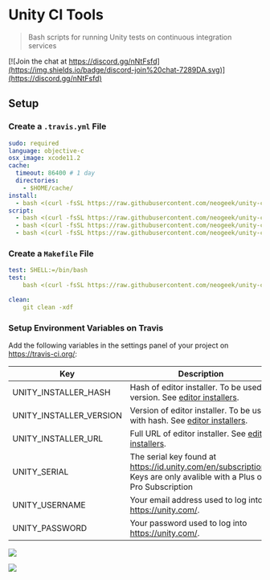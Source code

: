 # Unity CI Tools

> Bash scripts for running Unity tests on continuous integration services

[![Join the chat at https://discord.gg/nNtFsfd](https://img.shields.io/badge/discord-join%20chat-7289DA.svg)](https://discord.gg/nNtFsfd)

## Setup

### Create a `.travis.yml` File

```yaml
sudo: required
language: objective-c
osx_image: xcode11.2
cache:
  timeout: 86400 # 1 day
  directories:
    - $HOME/cache/
install:
  - bash <(curl -fsSL https://raw.githubusercontent.com/neogeek/unity-ci-tools/master/bin/install.sh)
script:
  - bash <(curl -fsSL https://raw.githubusercontent.com/neogeek/unity-ci-tools/master/bin/auth.sh)
  - bash <(curl -fsSL https://raw.githubusercontent.com/neogeek/unity-ci-tools/master/bin/test.sh)
  - bash <(curl -fsSL https://raw.githubusercontent.com/neogeek/unity-ci-tools/master/bin/deauth.sh)
```

### Create a `Makefile` File

```yaml
test: SHELL:=/bin/bash
test:
	bash <(curl -fsSL https://raw.githubusercontent.com/neogeek/unity-ci-tools/master/bin/test.sh)

clean:
	git clean -xdf
```

### Setup Environment Variables on Travis

Add the following variables in the settings panel of your project on <https://travis-ci.org/>:

| Key                     | Description                                                                                                                                               | Required |
| ----------------------- | --------------------------------------------------------------------------------------------------------------------------------------------------------- | -------- |
| UNITY_INSTALLER_HASH    | Hash of editor installer. To be used to version. See [editor installers](https://github.com/neogeek/get-unity/blob/master/data/editor-installers.json).   | No       |
| UNITY_INSTALLER_VERSION | Version of editor installer. To be used with hash. See [editor installers](https://github.com/neogeek/get-unity/blob/master/data/editor-installers.json). | No       |
| UNITY_INSTALLER_URL     | Full URL of editor installer. See [editor installers](https://github.com/neogeek/get-unity/blob/master/data/editor-installers.json).                      | No       |
| UNITY_SERIAL            | The serial key found at <https://id.unity.com/en/subscriptions>. Keys are only avalible with a Plus or Pro Subscription                                   | Yes      |
| UNITY_USERNAME          | Your email address used to log into <https://unity.com/>.                                                                                                 | Yes      |
| UNITY_PASSWORD          | Your password used to log into <https://unity.com/>.                                                                                                      | Yes      |

![](screenshots/travis-env-variables-empty.png)

![](screenshots/travis-env-variables-filled-out.png)
